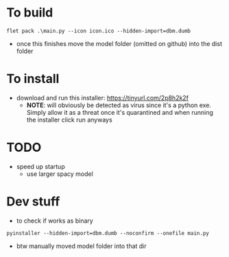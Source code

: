 # To build

```
flet pack .\main.py --icon icon.ico --hidden-import=dbm.dumb
```
- once this finishes move the model folder (omitted on github) into the dist folder

# To install
- download and run this installer: https://tinyurl.com/2p8h2k2f
    - **NOTE**: will obviously be detected as virus since it's a python exe. Simply allow it as a threat once it's quarantined and when running the installer click run anyways

# TODO
- speed up startup
    - use larger spacy model

# Dev stuff
- to check if works as binary
```
pyinstaller --hidden-import=dbm.dumb --noconfirm --onefile main.py
```
- btw manually moved model folder into that dir

